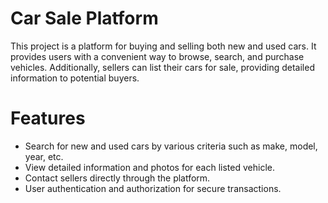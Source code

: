 # Car Sale Platform

This project is a platform for buying and selling both new and used cars. It provides users with a convenient way to browse, search, and purchase vehicles. Additionally, sellers can list their cars for sale, providing detailed information to potential buyers.

# Features
- Search for new and used cars by various criteria such as make, model, year, etc.
- View detailed information and photos for each listed vehicle.
- Contact sellers directly through the platform.
- User authentication and authorization for secure transactions.

